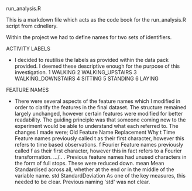 run_analysis.R

This is a markdown file which acts as the code book for the run_analysis.R script from cdnellery.

Within the project we had to define names for two sets of identifiers.

ACTIVITY LABELS
- I decided to reutilise the labels as provided within the data pack provided. I deemed these descriptive enough for the purpose of this investigation.
	1	WALKING
	2	WALKING_UPSTAIRS
	3	WALKING_DOWNSTAIRS
	4	SITTING
	5	STANDING
	6	LAYING

FEATURE NAMES
- There were several aspects of the feature names which I modified in order to clarify the features in the final dataset. The structure remained largely unchanged, however certain features were modified for better readability. The guiding principle was that someone coming new to the experiment would be able to understand what each referred to. The changes I made were;
	Old Feature Name	Replacement		Why
	t			Time			Feature names previously called t as their first character, however this refers to time based observations.
	f			Fourier			Feature names previously called f as their first character, however this in fact refers to a Fourier transformation.
	.../..			.			Previous feature names had unused characters in the form of full stops. These were reduced down.
	mean			Mean			Standardised across all, whether at the end or in the middle of the variable name.
	std			StandardDeviation	As one of the key measures, this needed to be clear. Previous naming 'std' was not clear.
	